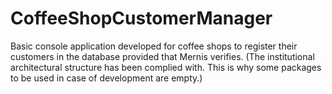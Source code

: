 # CoffeeShopCustomerManager
Basic console application developed for coffee shops to register their customers in the database provided that Mernis verifies.
(The institutional architectural structure has been complied with. This is why some packages to be used in case of development are empty.)
